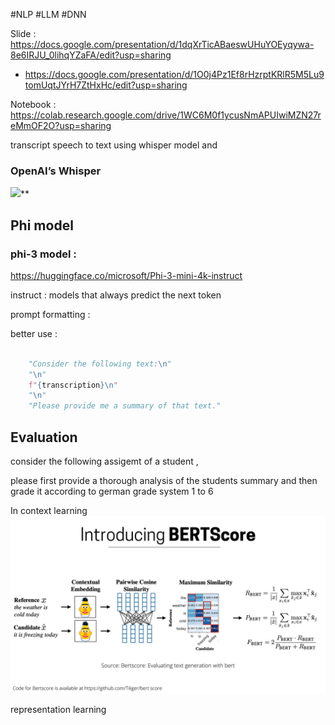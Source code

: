 #NLP #LLM #DNN 


Slide : https://docs.google.com/presentation/d/1dqXrTicABaeswUHuYOEyqywa-8e6IRJU_0lihqYZaFA/edit?usp=sharing

* https://docs.google.com/presentation/d/1O0j4Pz1Ef8rHzrptKRlR5M5Lu9tomUqtJYrH7ZtHxHc/edit?usp=sharing

Notebook : https://colab.research.google.com/drive/1WC6M0f1ycusNmAPUIwiMZN27reMmOF2O?usp=sharing


transcript speech to text using whisper model and 
### OpenAI’s Whisper

![](https://lh7-us.googleusercontent.com/slidesz/AGV_vUeZSNiIIKAKcSsDLf4A8bRRMUTZyiwInTIuN7a1WEeurwks_9zbhOBn6YihX1Gsz96cLWi4dLg3f89UXPVI2jr2e9PAj-x4RMHmMZ1gVFevx3Z3qt3Wx_LTU-XZO--72MfWhQwnC7GqNgh2ap3A2OnK5GOWtRA=s2048?key=x4ytx-bu5gxo1jL03Kq2DQ)**






## Phi model



### phi-3 model : 
https://huggingface.co/microsoft/Phi-3-mini-4k-instruct



instruct : models that always predict the next token 



prompt formatting : 


better use :

```python 

    "Consider the following text:\n"
    "\n"
    f"{transcription}\n"
    "\n"
    "Please provide me a summary of that text."


```

## Evaluation

consider the following assigemt of a student , 





please first provide a thorough analysis of the students summary and then grade it according to german grade system 1 to 6 


In context learning![](../../figures/Speech2Summary.png)



representation learning 
